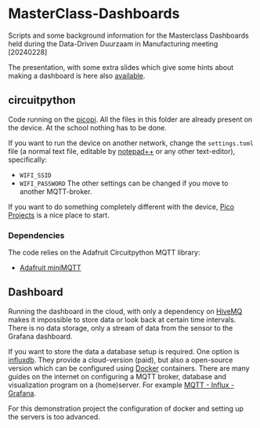 # MasterClass-Dashboards
Scripts and some background information for the Masterclass Dashboards held during the Data-Driven Duurzaam in Manufacturing meeting [20240228]

The presentation, with some extra slides which give some hints about making a dashboard is here also [available](dashboard.pdf).

## circuitpython
Code running on the [picopi](https://www.raspberrypi.com/documentation/microcontrollers/raspberry-pi-pico.html). All the files in this folder are already present on the device. At the school nothing has to be done.

If you want to run the device on another network, change the `settings.toml` file (a normal text file, editable by [notepad++](https://notepad-plus-plus.org/) or any other text-editor), specifically:
 * `WIFI_SSID`
 * `WIFI_PASSWORD`
The other settings can be changed if you move to another MQTT-broker.

If you want to do something completely different with the device, [Pico Projects](https://projects.raspberrypi.org/en/projects/get-started-pico-w) is a nice place to start.

### Dependencies
The code relies on the Adafruit Circuitpython MQTT library:
 * [Adafruit miniMQTT](https://github.com/adafruit/Adafruit_CircuitPython_MiniMQTT)

## Dashboard
Running the dashboard in the cloud, with only a dependency on [HiveMQ](https://hivemq.com) makes it impossible to store data or look back at certain time intervals. There is no data storage, only a stream of data from the sensor to the Grafana dashboard. 

If you want to store the data a database setup is required. One option is [influxdb](https://influxdata.com). They provide a cloud-version (paid), but also a open-source version which can be configured using [Docker](https://docker.io) containers. There are many guides on the internet on configuring a MQTT broker, database and visualization program on a (home)server. For example [MQTT - Influx - Grafana](https://wirelessthings.io/index.php/2023/01/31/telegraf-influxdb-grafana-with-docker-compose/).
 
For this demonstration project the configuration of docker and setting up the servers is too advanced. 
